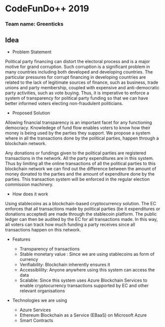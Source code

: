 # CodeFunDo++ 2019

### Team name: Greenticks
## Idea

- Problem Statement

Political party financing can distort the electoral process and is a major motive for grand corruption. Such corruption is a significant problem in many countries including both developed and developing countries.
The particular pressures for corrupt financing in developing countries are related to the lack of legitimate sources of finance, such as business, trade unions and party membership, coupled with expensive and anti-democratic party activities, such as vote buying. Thus, it is imperative to enforce a system of transparency for political party funding so that we can have better informed voters electing non-fraudulent politicians.

- Proposed Solution

Allowing financial transparency is an important facet for any functioning democracy. Knowledege of fund flow enables voters to know how their money is being used by the parties they support. We propose a system where in all the transactions done by the political parties, happen through a blockchain network.

Any donations or fundings given to the political parties are registered transactions in the network. All the party expenditures are in this system. Thus by limiting all the online transactions of all the political parties to this blockchain network we can find out the difference between the amount of money donated to the parties and the amount of expenditure done by the parties. This transaction system will be enforced in the regular election commission machinery.

- How does it work

Using stablecoins as a blockchain-based cryptocurrency solution. The EC enforces that all transactions made by political parties (be it expenditures or donations accepted) are made through the stablecoin platform. The public ledger can then be audited by the EC for all transactions made. In this way, all voters can track how much funding a party receives since all transactions happen on this network.

- Features

    * Transparency of transactions
    * Stable monetary value : Since we are using stablecoins as form of currency
    * Verifiability: Blockchain inherently ensures it
    * Accessiblility: Anyone anywhere using this system can access the data
    * Scalable: Since this system uses Azure Blockchain Services to enable cryptocurrency transactions supported by EC and other relevant organisations


- Technologies we are using
    * Azure Services
    * Ethereum Blockchain as a Service (EBaaS) on Microsoft Azure
    * Smart Contracts

